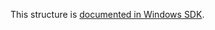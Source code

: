 This structure is [documented in Windows SDK](https://learn.microsoft.com/en-us/windows/win32/api/evntprov/ns-evntprov-event_data_descriptor).
